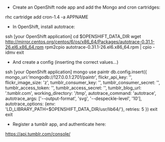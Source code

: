 * Create an OpenShift node app and add the Mongo and cron cartridges:

rhc cartridge add cron-1.4 -a APPNAME


* In OpenShift, install autotrace:

ssh [your OpenShift application]
cd $OPENSHIFT_DATA_DIR
wget http://mirror.centos.org/centos/6/os/x86_64/Packages/autotrace-0.31.1-26.el6.x86_64.rpm
rpm2cpio autotrace-0.31.1-26.el6.x86_64.rpm | cpio -idmv
exit


* And create a config (inserting the correct values...)

ssh [your OpenShift application]
mongo
use paintr
db.config.insert({
  mongo_uri:'mongodb://127.0.0.1:2701/paintr',
  flickr_api_key: '',
  flickr_image_size: 'z',
  tumblr_consumer_key: '',
  tumblr_consumer_secret: '',
  tumblr_access_token: '',
  tumblr_access_secret: '',
  tumblr_blog_url: '.tumblr.com',
  working_directory: '/tmp',
  autotrace_command: 'autotrace',
  autotrace_args: ['--output-format', 'svg',
				   '--despeckle-level',  '10'],
  autotrace_options: {env: 'LD_LIBRARY_PATH=$OPENSHIFT_DATA_DIR/usr/lib64/'},
  retries: 5
})
exit
exit


* Register a tumblr app, and authenticate here:

https://api.tumblr.com/console/

